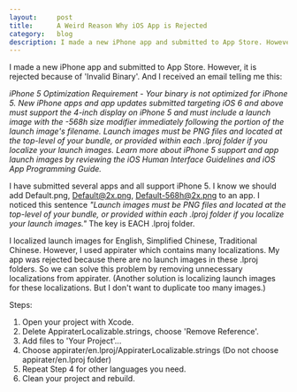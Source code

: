 ```yaml
---
layout:     post
title:      A Weird Reason Why iOS App is Rejected
category:   blog
description: I made a new iPhone app and submitted to App Store. However, it is rejected because of 'Invalid Binary'.
---
```


I made a new iPhone app and submitted to App Store. However, it is rejected because of 'Invalid Binary'. And I received an email telling me this:

*iPhone 5 Optimization Requirement - Your binary is not optimized for iPhone 5. New iPhone apps and app updates submitted targeting iOS 6 and above must support the 4-inch display on iPhone 5 and must include a launch image with the -568h size modifier immediately following the <basename> portion of the launch image's filename. Launch images must be PNG files and located at the top-level of your bundle, or provided within each .lproj folder if you localize your launch images. Learn more about iPhone 5 support and app launch images by reviewing the iOS Human Interface Guidelines and iOS App Programming Guide.*

I have submitted several apps and all support iPhone 5. I know we should add Default.png, Default@2x.png, Default-568h@2x.png to an app. I noticed this sentence _"Launch images must be PNG files and located at the top-level of your bundle, or provided within each .lproj folder if you localize your launch images."_ The key is EACH .lproj folder.

I localized launch images for English, Simplified Chinese, Traditional Chinese. However, I used appirater which contains many localizations. My app was rejected because there are no launch images in these .lproj folders. So we can solve this problem by removing unnecessary localizations from appirater. (Another solution is localizing launch images for these localizations. But I don't want to duplicate too many images.)

Steps:

1. Open your project with Xcode.
2. Delete AppiraterLocalizable.strings, choose 'Remove Reference'.
3. Add files to 'Your Project'...
4. Choose appirater/en.lproj/AppiraterLocalizable.strings (Do not choose appirater/en.lproj folder)
5. Repeat Step 4 for other languages you need.
6. Clean your project and rebuild.
